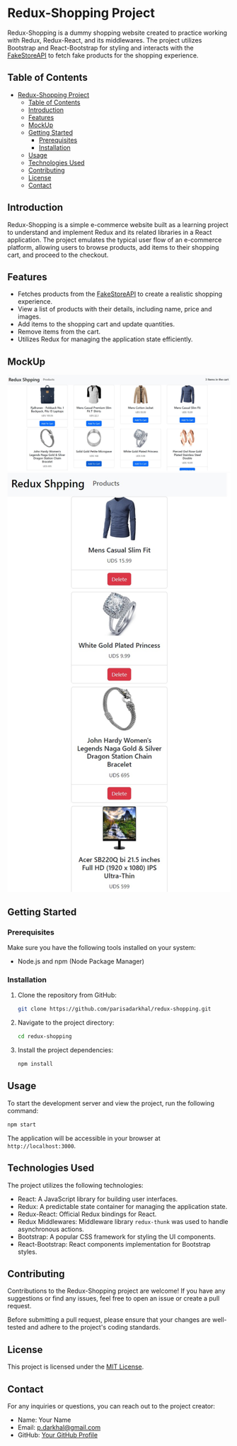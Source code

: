 # Redux-Shopping Project

Redux-Shopping is a dummy shopping website created to practice working with Redux, Redux-React, and its middlewares. The project utilizes Bootstrap and React-Bootstrap for styling and interacts with the [FakeStoreAPI](https://fakestoreapi.com/) to fetch fake products for the shopping experience.

## Table of Contents

- [Redux-Shopping Project](#redux-shopping-project)
  - [Table of Contents](#table-of-contents)
  - [Introduction](#introduction)
  - [Features](#features)
  - [MockUp](#mockup)
  - [Getting Started](#getting-started)
    - [Prerequisites](#prerequisites)
    - [Installation](#installation)
  - [Usage](#usage)
  - [Technologies Used](#technologies-used)
  - [Contributing](#contributing)
  - [License](#license)
  - [Contact](#contact)

## Introduction

Redux-Shopping is a simple e-commerce website built as a learning project to understand and implement Redux and its related libraries in a React application. The project emulates the typical user flow of an e-commerce platform, allowing users to browse products, add items to their shopping cart, and proceed to the checkout.

## Features

- Fetches products from the [FakeStoreAPI](https://fakestoreapi.com/) to create a realistic shopping experience.
- View a list of products with their details, including name, price and images.
- Add items to the shopping cart and update quantities.
- Remove items from the cart.
- Utilizes Redux for managing the application state efficiently.

## MockUp

![Dashboard](./public/images/dashboard.jpg)
![Cart](./public/images/cart.jpg)

## Getting Started

### Prerequisites

Make sure you have the following tools installed on your system:

- Node.js and npm (Node Package Manager)

### Installation

1. Clone the repository from GitHub:

   ```bash
   git clone https://github.com/parisadarkhal/redux-shopping.git
   ```

2. Navigate to the project directory:

   ```bash
   cd redux-shopping
   ```

3. Install the project dependencies:

   ```bash
   npm install
   ```

## Usage

To start the development server and view the project, run the following command:

```bash
npm start
```

The application will be accessible in your browser at `http://localhost:3000`.

## Technologies Used

The project utilizes the following technologies:

- React: A JavaScript library for building user interfaces.
- Redux: A predictable state container for managing the application state.
- Redux-React: Official Redux bindings for React.
- Redux Middlewares: Middleware library `redux-thunk` was used to handle asynchronous actions.
- Bootstrap: A popular CSS framework for styling the UI components.
- React-Bootstrap: React components implementation for Bootstrap styles.

## Contributing

Contributions to the Redux-Shopping project are welcome! If you have any suggestions or find any issues, feel free to open an issue or create a pull request.

Before submitting a pull request, please ensure that your changes are well-tested and adhere to the project's coding standards.

## License

This project is licensed under the [MIT License](LICENSE).

## Contact

For any inquiries or questions, you can reach out to the project creator:

- Name: Your Name
- Email: p.darkhal@gmail.com
- GitHub: [Your GitHub Profile](https://github.com/parisadarkhal)
